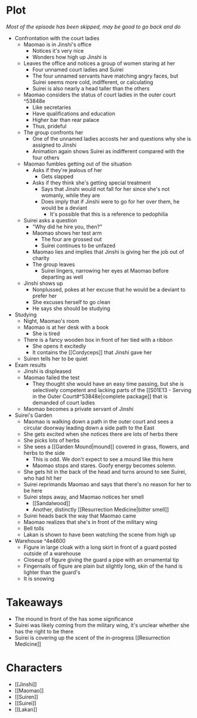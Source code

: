 # Plot
*Most of the episode has been skipped, may be good to go back and do*
- Confrontation with the court ladies
	- Maomao is in Jinshi's office
		- Notices it's very nice
		- Wonders how high up Jinshi is
	- Leaves the office and notices a group of women staring at her
		- Four unnamed court ladies and Suirei
		- The four unnamed servants have matching angry faces, but Suirei seems more cold, indifferent, or calculating
		- Suirei is also nearly a head taller than the others
	- Maomao considers the status of court ladies in the outer court ^53848e
		- Like secretaries
		- Have qualifications and education
		- Higher bar than rear palace
		- Thus, prideful
	- The group confronts her
		- One of the unnamed ladies accosts her and questions why she is assigned to Jinshi
		- Animation again shows Suirei as indifferent compared with the four others
	- Maomao fumbles getting out of the situation
		- Asks if they're jealous of her
			- Gets slapped
		- Asks if they think she's getting special treatment
			- Says that Jinshi would not fall for her since she's not womanly, while they are
			- Does imply that if Jinshi were to go for her over them, he would be a deviant
				- It's possible that this is a reference to pedophilia
	- Suirei asks a question
		- "Why did he hire you, then?"
		- Maomao shows her test arm
			- The four are grossed out
			- Suirei continues to be unfazed
		- Maomao lies and implies that Jinshi is giving her the job out of charity
		- The group leaves
			- Suirei lingers, narrowing her eyes at Maomao before departing as well
	- Jinshi shows up
		- Nonplussed, pokes at her excuse that he would be a deviant to prefer her
		- She excuses herself to go clean
		- He says she should be studying
- Studying
	- Night, Maomao's room
	- Maomao is at her desk with a book
		- She is tired
	- There is a fancy wooden box in front of her tied with a ribbon
		- She opens it excitedly
		- It contains the [[Cordyceps]] that Jinshi gave her
	- Suiren tells her to be quiet
- Exam results
	- Jinshi is displeased
	- Maomao failed the test
		- They thought she would have an easy time passing, but she is selectively competent and lacking parts of the [[S01E13 - Serving in the Outer Court#^53848e|complete package]] that is demanded of court ladies
	- Maomao becomes a private servant of Jinshi
- Suirei's Garden
	- Maomao is walking down a path in the outer court and sees a circular doorway leading down a side path to the East
	- She gets excited when she notices there are lots of herbs there
	- She picks lots of herbs
	- She sees a [[Garden Mound|mound]] covered in grass, flowers, and herbs to the side
		- This is odd. We don't expect to see a mound like this here
		- Maomao stops and stares. Goofy energy becomes solemn.
	- She gets hit in the back of the head and turns around to see Suirei, who had hit her
	- Suirei reprimands Maomao and says that there's no reason for her to be here
	- Suirei steps away, and Maomao notices her smell
		- [[Sandalwood]]
		- Another, distinctly [[Resurrection Medicine|bitter smell]]
	- Suirei heads back the way that Maomao came
	- Maomao realizes that she's in front of the military wing
	- Bell tolls
	- Lakan is shown to have been watching the scene from high up
- Warehouse ^4e4600
	- Figure in large cloak with a long skirt in front of a guard posted outside of a warehouse
	- Closeup of figure giving the guard a pipe with an ornamental tip
	- Fingernails of figure are plain but slightly long, skin of the hand is lighter than the guard's
	- It is snowing
# Takeaways
- The mound in front of the has some significance
- Suirei was likely coming from the military wing, it's unclear whether she has the right to be there
- Suirei is covering up the scent of the in-progress [[Resurrection Medicine]]
# Characters
- [[Jinshi]]
- [[Maomao]]
- [[Suiren]]
- [[Suirei]]
- [[Lakan]]